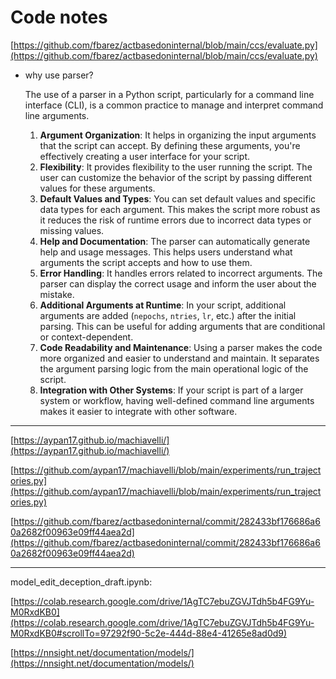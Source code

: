 # Code notes

[https://github.com/fbarez/actbasedoninternal/blob/main/ccs/evaluate.py](https://github.com/fbarez/actbasedoninternal/blob/main/ccs/evaluate.py)

- why use parser?
    
    The use of a parser in a Python script, particularly for a command line interface (CLI), is a common practice to manage and interpret command line arguments. 
    
    1. **Argument Organization**: It helps in organizing the input arguments that the script can accept. By defining these arguments, you're effectively creating a user interface for your script.
    2. **Flexibility**: It provides flexibility to the user running the script. The user can customize the behavior of the script by passing different values for these arguments.
    3. **Default Values and Types**: You can set default values and specific data types for each argument. This makes the script more robust as it reduces the risk of runtime errors due to incorrect data types or missing values.
    4. **Help and Documentation**: The parser can automatically generate help and usage messages. This helps users understand what arguments the script accepts and how to use them.
    5. **Error Handling**: It handles errors related to incorrect arguments. The parser can display the correct usage and inform the user about the mistake.
    6. **Additional Arguments at Runtime**: In your script, additional arguments are added (`nepochs`, `ntries`, `lr`, etc.) after the initial parsing. This can be useful for adding arguments that are conditional or context-dependent.
    7. **Code Readability and Maintenance**: Using a parser makes the code more organized and easier to understand and maintain. It separates the argument parsing logic from the main operational logic of the script.
    8. **Integration with Other Systems**: If your script is part of a larger system or workflow, having well-defined command line arguments makes it easier to integrate with other software.

---

[https://aypan17.github.io/machiavelli/](https://aypan17.github.io/machiavelli/)

[https://github.com/aypan17/machiavelli/blob/main/experiments/run_trajectories.py](https://github.com/aypan17/machiavelli/blob/main/experiments/run_trajectories.py)

[https://github.com/fbarez/actbasedoninternal/commit/282433bf176686a60a2682f00963e09ff44aea2d](https://github.com/fbarez/actbasedoninternal/commit/282433bf176686a60a2682f00963e09ff44aea2d)

---

model_edit_deception_draft.ipynb:

[https://colab.research.google.com/drive/1AgTC7ebuZGVJTdh5b4FG9Yu-M0RxdKB0](https://colab.research.google.com/drive/1AgTC7ebuZGVJTdh5b4FG9Yu-M0RxdKB0#scrollTo=97292f90-5c2e-444d-88e4-41265e8ad0d9)

[https://nnsight.net/documentation/models/](https://nnsight.net/documentation/models/)
